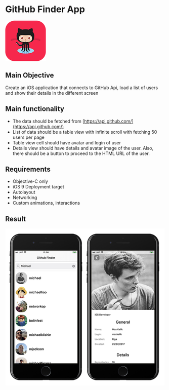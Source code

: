 # GitHub Finder App

![WeahterLogger App Icon](octocat.png)

## Main Objective

Create an iOS application that connects to GitHub Api, load a list of users and show their details in the different screen

## Main functionality

* The data should be fetched from [https://api.github.com/](https://api.github.com/)
* List of data should be a table view with infinite scroll with fetching 50 users per page
* Table view cell should have avatar and login of user
* Details view should have details and avatar image of the user. Also, there should be a button to proceed to the HTML URL of the user.

## Requirements

* Objective-C only
* iOS 9 Deployment target
* Autolayout
* Networking
* Custom animations, interactions

## Result

![GitHub Finder App Screens](screens.png)